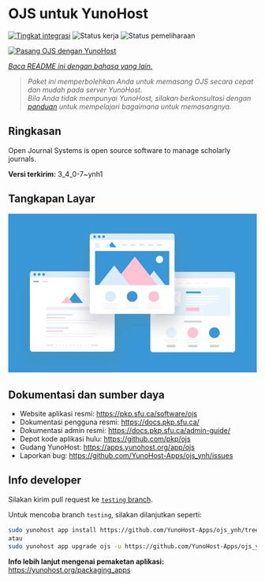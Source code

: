 <!--
N.B.: README ini dibuat secara otomatis oleh <https://github.com/YunoHost/apps/tree/master/tools/readme_generator>
Ini TIDAK boleh diedit dengan tangan.
-->

# OJS untuk YunoHost

[![Tingkat integrasi](https://dash.yunohost.org/integration/ojs.svg)](https://ci-apps.yunohost.org/ci/apps/ojs/) ![Status kerja](https://ci-apps.yunohost.org/ci/badges/ojs.status.svg) ![Status pemeliharaan](https://ci-apps.yunohost.org/ci/badges/ojs.maintain.svg)

[![Pasang OJS dengan YunoHost](https://install-app.yunohost.org/install-with-yunohost.svg)](https://install-app.yunohost.org/?app=ojs)

*[Baca README ini dengan bahasa yang lain.](./ALL_README.md)*

> *Paket ini memperbolehkan Anda untuk memasang OJS secara cepat dan mudah pada server YunoHost.*  
> *Bila Anda tidak mempunyai YunoHost, silakan berkonsultasi dengan [panduan](https://yunohost.org/install) untuk mempelajari bagaimana untuk memasangnya.*

## Ringkasan

Open Journal Systems is open source software to manage scholarly journals.


**Versi terkirim:** 3_4_0-7~ynh1

## Tangkapan Layar

![Tangkapan Layar pada OJS](./doc/screenshots/example.jpg)

## Dokumentasi dan sumber daya

- Website aplikasi resmi: <https://pkp.sfu.ca/software/ojs>
- Dokumentasi pengguna resmi: <https://docs.pkp.sfu.ca/>
- Dokumentasi admin resmi: <https://docs.pkp.sfu.ca/admin-guide/>
- Depot kode aplikasi hulu: <https://github.com/pkp/ojs>
- Gudang YunoHost: <https://apps.yunohost.org/app/ojs>
- Laporkan bug: <https://github.com/YunoHost-Apps/ojs_ynh/issues>

## Info developer

Silakan kirim pull request ke [`testing` branch](https://github.com/YunoHost-Apps/ojs_ynh/tree/testing).

Untuk mencoba branch `testing`, silakan dilanjutkan seperti:

```bash
sudo yunohost app install https://github.com/YunoHost-Apps/ojs_ynh/tree/testing --debug
atau
sudo yunohost app upgrade ojs -u https://github.com/YunoHost-Apps/ojs_ynh/tree/testing --debug
```

**Info lebih lanjut mengenai pemaketan aplikasi:** <https://yunohost.org/packaging_apps>
